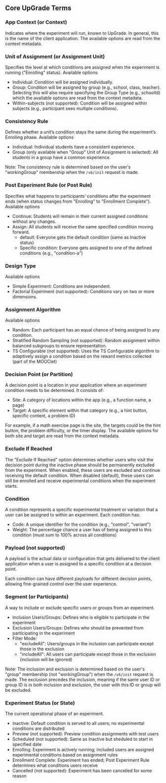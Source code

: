 ## Core UpGrade Terms

### App Context (or Context)

Indicates where the experiment will run, known to UpGrade. In general, this is the name of the client application. The available options are read from the context metadata.

### Unit of Assignment (or Assignment Unit)

Specifies the level at which conditions are assigned when the experiment is running ("Enrolling" status).
Available options

- Individual: Condition will be assigned individually.
- Group: Condition will be assigned by group (e.g., school, class, teacher). Selecting this will also require specifying the Group Type (e.g., schoolId) which the available options are read from the context metadata.
- Within-subjects (not supported): Condition will be assigned within subjects (e.g., participant sees multiple conditions).

### Consistency Rule

Defines whether a unit’s condition stays the same during the experiment’s Enrolling phase.
Available options

- Individual: Individual students have a consistent experience.
- Group (only available when "Group" Unit of Assignment is selected): All students in a group have a common experience.

Note: The consistency rule is determined based on the user's "workingGroup" membership when the `/v6/init` request is made.

### Post Experiment Rule (or Post Rule)

Specifies what happens to participants’ conditions after the experiment ends (when status changes from "Enrolling" to "Enrollment Complete").
Available options

- Continue: Students will remain in their current assigned conditions without any changes.
- Assign: All students will receive the same specified condition moving forward.
  - default: Everyone gets the default condition (same as Inactive status)
  - Specific condition: Everyone gets assigned to one of the defined conditions (e.g., "condition-a")

### Design Type

Available options

- Simple Experiment: Conditions are independent.
- Factorial Experiment (not supported): Conditions vary on two or more dimensions.

### Assignment Algorithm

Available options

- Random: Each participant has an equal chance of being assigned to any condition.
- Stratified Random Sampling (not supported): Random assignment within balanced subgroups to ensure representation.
- TS Configurable (not supported): Uses the TS Configurable algorithm to adaptively assign a condition based on the reward metrics collected (part of the MOOClet)

### Decision Point (or Partition)

A decision point is a location in your application where an experiment condition needs to be determined. It consists of:

- Site: A category of locations within the app (e.g., a function name, a page)
- Target: A specific element within that category (e.g., a hint button, specific content, a problem ID)

For example, if a math exercise page is the site, the targets could be the hint button, the problem difficulty, or the timer display. The available options for both site and target are read from the context metadata.

### Exclude If Reached

The "Exclude If Reached" option determines whether users who visit the decision point during the inactive phase should be permanently excluded from the experiment. When enabled, these users are excluded and continue receiving the default condition. When disabled (default), these users can still be enrolled and receive experimental conditions when the experiment starts.

### Condition

A condition represents a specific experimental treatment or variation that a user can be assigned to within an experiment. Each condition has:

- Code: A unique identifier for the condition (e.g., "control", "variant")
- Weight: The percentage chance a user has of being assigned to this condition (must sum to 100% across all conditions)

### Payload (not supported)

A payload is the actual data or configuration that gets delivered to the client application when a user is assigned to a specific condition at a decision point.

Each condition can have different payloads for different decision points, allowing fine-grained control over the user experience.

### Segment (or Participants)

A way to include or exclude specific users or groups from an experiment.

- Inclusion Users/Groups: Defines who is eligible to participate in the experiment
- Exclusion Users/Groups: Defines who should be prevented from participating in the experiment
- Filter Mode:
  - "excludeAll": Users/groups in the inclusion can participate except those in the exclusion
  - "includeAll": All users can participate except those in the exclusion (inclusion will be ignored)

Note: The inclusion and exclusion is determined based on the user's "group" membership (not "workingGroup") when the `/v6/init` request is made. The exclusion precedes the inclusion, meaning if the same user ID or group ID is in both inclusion and exclusion, the user with this ID or group will be excluded.

### Experiment Status (or State)

The current operational phase of an experiment.

- Inactive: Default condition is served to all users; no experimental conditions are distributed
- Preview (not supported): Preview condition assignments with test users
- Scheduled (not supported): Same as Inactive but sheduled to start in specified date
- Enrolling: Experiment is actively running; included users are assigned experimental conditions based on assignment rules
- Enrollment Complete: Experiment has ended; Post Experiment Rule determines what conditions users receive
- Cancelled (not supported): Experiment has been cancelled for some reason
